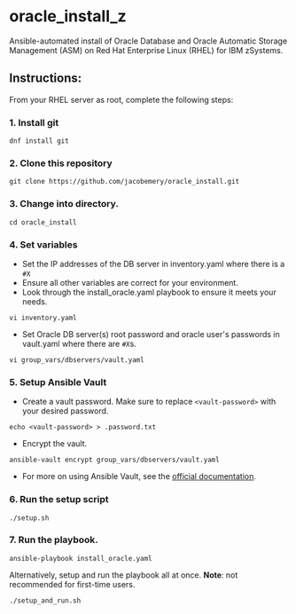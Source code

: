 # oracle_install_z
Ansible-automated install of Oracle Database and Oracle Automatic Storage Management (ASM) on Red Hat Enterprise Linux (RHEL) for IBM zSystems.

## Instructions:
From your RHEL server as root, complete the following steps:
### 1. Install git
```
dnf install git
```
### 2. Clone this repository
```
git clone https://github.com/jacobemery/oracle_install.git
```
### 3. Change into directory.
```
cd oracle_install
```
### 4. Set variables
  - Set the IP addresses of the DB server in inventory.yaml where there is a `#X`
  - Ensure all other variables are correct for your environment.
  - Look through the install_oracle.yaml playbook to ensure it meets your needs.
```
vi inventory.yaml
```
  - Set Oracle DB server(s) root password and oracle user's passwords in vault.yaml where there are `#X`s.
```
vi group_vars/dbservers/vault.yaml
```
### 5. Setup Ansible Vault
- Create a vault password. Make sure to replace `<vault-password>` with your desired password.
```
echo <vault-password> > .password.txt
```
- Encrypt the vault.
```
ansible-vault encrypt group_vars/dbservers/vault.yaml
```
- For more on using Ansible Vault, see the [official documentation](https://docs.ansible.com/ansible/2.8/user_guide/vault.html).
### 6. Run the setup script
```
./setup.sh
```
### 7. Run the playbook.
```
ansible-playbook install_oracle.yaml
```
Alternatively, setup and run the playbook all at once. <b>Note</b>: not recommended for first-time users.
```
./setup_and_run.sh
```